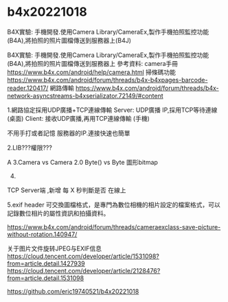 # b4x20221018
B4X實驗: 手機開發.使用Camera Library/CameraEx,製作手機拍照監控功能(B4A),將拍照的照片圖檔傳送到服務器上(B4J)

B4X實驗: 手機開發.使用Camera Library/CameraEx,製作手機拍照監控功能(B4A),將拍照的照片圖檔傳送到服務器上
參考資料:
camera手冊
https://www.b4x.com/android/help/camera.html 
掃條碼功能
https://www.b4x.com/android/forum/threads/b4x-b4xpages-barcode-reader.120417/
網路傳輸
https://www.b4x.com/android/forum/threads/b4x-network-asyncstreams-b4xserializator.72149/#content


1.網路協定採用UDP廣播+TCP連線傳輸
Server: UDP廣播 IP,採用TCP等待連線   (桌面)
Client: 接收UDP廣播,再用TCP連線傳輸  (手機)	

不用手打或者記憶 服務器的IP.連接快速也簡單

2.LIB???權限???

A
3.Camera vs Camera 2.0
Byte() vs Byte 圖形bitmap




4.
TCP Server端 ,新增 每 X 秒判斷是否 在線上

5.exif header 可交換圖檔格式，是專門為數位相機的相片設定的檔案格式，可以記錄數位相片的屬性資訊和拍攝資料。

https://www.b4x.com/android/forum/threads/cameraexclass-save-picture-without-rotation.140947/

关于图片文件旋转JPEG与EXIF信息
https://cloud.tencent.com/developer/article/1531098?from=article.detail.1427939
https://cloud.tencent.com/developer/article/2128476?from=article.detail.1531098


https://github.com/eric19740521/b4x20221018


